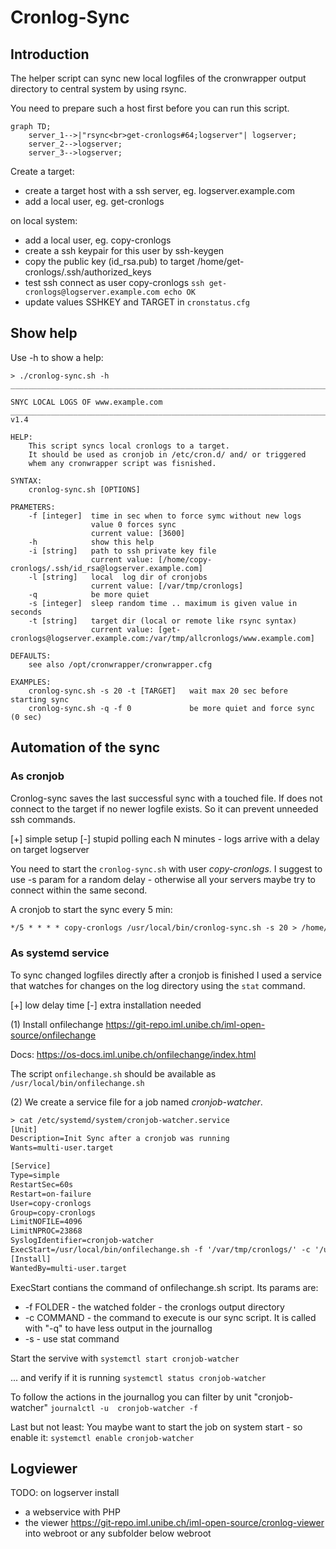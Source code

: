 # Cronlog-Sync

## Introduction

The helper script can sync new local logfiles of the cronwrapper
output directory to central system by using rsync.

You need to prepare such a host first before you can run this script.

```mermaid
graph TD;
    server_1-->|"rsync<br>get-cronlogs#64;logserver"| logserver;
    server_2-->logserver;
    server_3-->logserver;
``` 

Create a target:

* create a target host with a ssh server, eg. logserver.example.com
* add a local user, eg. get-cronlogs

on local system:

* add a local user, eg. copy-cronlogs
* create a ssh keypair for this user by ssh-keygen
* copy the public key (id_rsa.pub) to target /home/get-cronlogs/.ssh/authorized_keys
* test ssh connect as user copy-cronlogs `ssh get-cronlogs@logserver.example.com echo OK`
* update values SSHKEY and TARGET in `cronstatus.cfg`

## Show help

Use -h to show a help:

```text
> ./cronlog-sync.sh -h
____________________________________________________________________________________

SNYC LOCAL LOGS OF www.example.com
______________________________________________________________________________/ v1.4

HELP:
    This script syncs local cronlogs to a target.
    It should be used as cronjob in /etc/cron.d/ and/ or triggered
    whem any cronwrapper script was fisnished.

SYNTAX:
    cronlog-sync.sh [OPTIONS]

PRAMETERS:
    -f [integer]  time in sec when to force symc without new logs
                  value 0 forces sync
                  current value: [3600]
    -h            show this help
    -i [string]   path to ssh private key file
                  current value: [/home/copy-cronlogs/.ssh/id_rsa@logserver.example.com]
    -l [string]   local  log dir of cronjobs
                  current value: [/var/tmp/cronlogs]
    -q            be more quiet
    -s [integer]  sleep random time .. maximum is given value in seconds
    -t [string]   target dir (local or remote like rsync syntax)
                  current value: [get-cronlogs@logserver.example.com:/var/tmp/allcronlogs/www.example.com]

DEFAULTS:
    see also /opt/cronwrapper/cronwrapper.cfg

EXAMPLES:
    cronlog-sync.sh -s 20 -t [TARGET]   wait max 20 sec before starting sync
    cronlog-sync.sh -q -f 0             be more quiet and force sync (0 sec)

```

## Automation of the sync

### As cronjob

Cronlog-sync saves the last successful sync with a touched file.
If does not connect to the target if no newer logfile exists. So it can prevent unneeded ssh commands.

[+] simple setup
[-] stupid polling each N minutes - logs arrive with a delay on target logserver

You need to start the `cronlog-sync.sh` with user *copy-cronlogs*.
I suggest to use -s param for a random delay - otherwise all your servers maybe try to connect within the same second.

A cronjob to start the sync every 5 min:

```txt
*/5 * * * * copy-cronlogs /usr/local/bin/cronlog-sync.sh -s 20 > /home/copy-cronlogs/cronlog-sync.log 2>&2
```

### As systemd service

To sync changed logfiles directly after a cronjob is finished
I used a service that watches for changes on the log directory
using the `stat` command.

[+] low delay time
[-] extra installation needed

(1) 
Install onfilechange
<https://git-repo.iml.unibe.ch/iml-open-source/onfilechange>

Docs: <https://os-docs.iml.unibe.ch/onfilechange/index.html>

The script `onfilechange.sh` should be available as `/usr/local/bin/onfilechange.sh`

(2)
We create a service file for a job named *cronjob-watcher*.

```txt
> cat /etc/systemd/system/cronjob-watcher.service
[Unit]
Description=Init Sync after a cronjob was running
Wants=multi-user.target

[Service]
Type=simple
RestartSec=60s
Restart=on-failure
User=copy-cronlogs
Group=copy-cronlogs
LimitNOFILE=4096
LimitNPROC=23868
SyslogIdentifier=cronjob-watcher
ExecStart=/usr/local/bin/onfilechange.sh -f '/var/tmp/cronlogs/' -c '/usr/local/bin/cronlog-sync.sh -q' -s
[Install]
WantedBy=multi-user.target
```
ExecStart contians the command of onfilechange.sh script. Its params are:

* -f FOLDER - the watched folder - the cronlogs output directory
* -c COMMAND - the command to execute is our sync script. It is called with "-q" to have less output in the journallog
* -s - use stat command

Start the servive with
`systemctl start cronjob-watcher`

... and verify if it is running 
`systemctl status cronjob-watcher`

To follow the actions in the journallog you can filter by unit "cronjob-watcher"
`journalctl -u  cronjob-watcher -f`

Last but not least: You maybe want to start the job on system start - so enable it:
`systemctl enable cronjob-watcher`

## Logviewer

TODO: 
on logserver install 

* a webservice with PHP 
* the viewer <https://git-repo.iml.unibe.ch/iml-open-source/cronlog-viewer> into webroot or any subfolder below webroot
